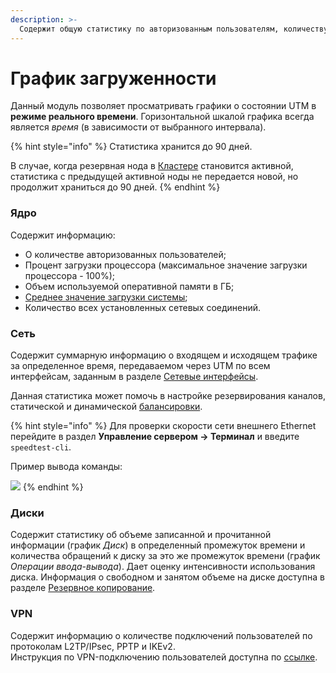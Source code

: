 ```yaml
---
description: >-
  Содержит общую статистику по авторизованным пользователям, количеству VPN-подключений, загрузки процессора и диска и т.д.
---
```


# График загруженности

Данный модуль позволяет просматривать графики о состоянии UTM в **режиме реального времени**. Горизонтальной шкалой графика всегда является *время* (в зависимости от выбранного интервала).

{% hint style="info" %}
Статистика хранится до 90 дней.

В случае, когда резервная нода в [Кластере](../server-management/cluster.md) становится активной, статистика с предыдущей активной ноды не передается новой, но продолжит храниться до 90 дней.
{% endhint %}

### Ядро

Содержит информацию:

* О количестве авторизованных пользователей;
* Процент загрузки процессора (максимальное значение загрузки процессора - 100%);
* Объем используемой оперативной памяти в ГБ;
* [Среднее значение загрузки системы](https://ru.wikipedia.org/wiki/Load_Average); 
* Количество всех установленных сетевых соединений.
  
### Сеть

Содержит суммарную информацию о входящем и исходящем трафике за определенное время, передаваемом через UTM по всем интерфейсам, заданным в разделе [Сетевые интерфейсы](../services/connection-to-provider/README.md). 

Данная статистика может помочь в настройке резервирования каналов, статической и динамической [балансировки](../services/multiple-simultaneous-connections.md).

{% hint style="info" %}
Для проверки скорости сети внешнего Ethernet перейдите в раздел **Управление сервером -> Терминал** и введите `speedtest-cli`. 

Пример вывода команды:

![](../../../.gitbook/assets/ethernet-connection3.png)
{% endhint %}

### Диски

Содержит статистику об объеме записанной и прочитанной информации (график *Диск*) в определенный промежуток времени и количества обращений к диску за это же промежуток времени (график *Операции ввода-вывода*). Дает оценку интенсивности использования диска. Информация о свободном и занятом объеме на диске доступна в разделе [Резервное копирование](../../service/backup.md).

### VPN

Содержит информацию о количестве подключений пользователей по протоколам L2TP/IPsec, PPTP и IKEv2. \
Инструкция по VPN-подключению пользователей доступна по [ссылке](../../recipes/popular-recipes/vpn/README.md).